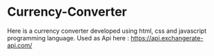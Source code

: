 # Currency-Converter
Here is a currency converter developed using html, css and javascript programming language. Used as Api here : https://api.exchangerate-api.com/ 
